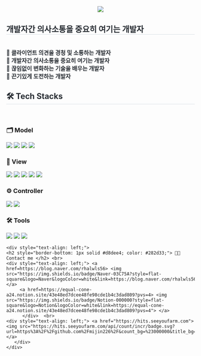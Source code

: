 <div align= "center">
    <img src="https://capsule-render.vercel.app/api?type=waving&color=gradient&height=180&text=mijin's%20git%20hub&animation=fadeIn&fontColor=ffffff&fontSize=60" />
    </div>
    <div style="text-align: left;"> 
    <h2 style="border-bottom: 1px solid #d8dee4; color: #282d33;"> 개발자간 의사소통을 중요히 여기는 개발자 </h2>  
    <div style="font-weight: 700; font-size: 15px; text-align: left; color: #282d33;"> <br>📌 클라이언트 의견을 경청 및 소통하는 개발자 <br> 📌 개발자간 의사소통을 중요히 여기는 개발자 <br> 📌 끊임없이 변화하는 기술을 배우는 개발자 <br> 📌 끈기있게 도전하는 개발자<br></div> 
    </div>
    <div style="text-align: left;">
    <h2 style="border-bottom: 1px solid #d8dee4; color: #282d33;"> 🛠️ Tech Stacks </h2> <br> 

<h3>🗂 Model</h3>
<div style="text-align: left;">
    <img src="https://img.shields.io/badge/Java-007396?style=flat-square&logo=Java&logoColor=white">
    <img src="https://img.shields.io/badge/MySQL-4479A1?style=flat-square&logo=MySQL&logoColor=white">
    <img src="https://img.shields.io/badge/Oracle-F80000?style=flat-square&logo=Oracle&logoColor=white">
    <img src="https://img.shields.io/badge/Spring-6DB33F?style=flat-square&logo=Spring&logoColor=white">
</div>

<h3>🎨 View</h3>
<div style="text-align: left;">
    <img src="https://img.shields.io/badge/HTML5-E34F26?style=flat-square&logo=HTML5&logoColor=white">
    <img src="https://img.shields.io/badge/CSS3-1572B6?style=flat-square&logo=CSS3&logoColor=white">
    <img src="https://img.shields.io/badge/Bootstrap-7952B3?style=flat-square&logo=Bootstrap&logoColor=white">
    <img src="https://img.shields.io/badge/jQuery-0769AD?style=flat-square&logo=jQuery&logoColor=white">
    <img src="https://img.shields.io/badge/Javascript-F7DF1E?style=flat-square&logo=Javascript&logoColor=white">
</div>

<h3>⚙️ Controller</h3>
<div style="text-align: left;">
    <img src="https://img.shields.io/badge/Spring MVC-6DB33F?style=flat-square&logo=Spring&logoColor=white">
    <img src="https://img.shields.io/badge/Apache Tomcat-F8DC75?style=flat-square&logo=Apache Tomcat&logoColor=white">
</div>

<h3>🛠 Tools</h3>
<div style="text-align: left;">
    <img src="https://img.shields.io/badge/Git-F05032?style=flat-square&logo=Git&logoColor=white">
    <img src="https://img.shields.io/badge/Github-181717?style=flat-square&logo=Github&logoColor=white">
    <img src="https://img.shields.io/badge/Notion-000000?style=flat-square&logo=Notion&logoColor=white">
</div>

    <div style="text-align: left;">
    <h2 style="border-bottom: 1px solid #d8dee4; color: #282d33;"> 🧑‍💻 Contact me </h2> <br> 
    <div style="text-align: left;"> <a href=https://blog.naver.com/rhalwls56> <img src="https://img.shields.io/badge/Naver-03C75A?style=flat-square&logo=Naver&logoColor=white&link=https://blog.naver.com/rhalwls56"> </a>
         <a href=https://equal-cone-a24.notion.site/43e48ed7dcee48fe98cde1b4c3dad809?pvs=4> <img src="https://img.shields.io/badge/Notion-000000?style=flat-square&logo=Notion&logoColor=white&link=https://equal-cone-a24.notion.site/43e48ed7dcee48fe98cde1b4c3dad809?pvs=4"> </a>
          </div>  <br> 
    <div style="text-align: left;"> <a href="https://hits.seeyoufarm.com"> <img src="https://hits.seeyoufarm.com/api/count/incr/badge.svg?url=https%3A%2F%2Fgithub.com%2Fmijin226%2F&count_bg=%23000000&title_bg=%23000000&icon=github.svg&icon_color=%23FFFFFF&title=GitHub&edge_flat=false"/></a>
       </div> 
    </div>
    
